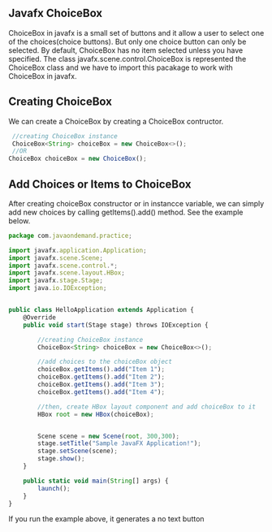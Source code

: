 ## Javafx ChoiceBox

ChoiceBox in javafx is a small set of buttons and it allow a user to select one of the choices(choice buttons). But only one choice button can only be selected. By default, ChoiceBox has no item selected unless you have specified. The class javafx.scene.control.ChoiceBox is represented the ChoiceBox class and we have to import this pacakage to work with ChoiceBox in javafx.

## Creating ChoiceBox

We can create a ChoiceBox by creating a ChoiceBox contructor.

```js
 //creating ChoiceBox instance
 ChoiceBox<String> choiceBox = new ChoiceBox<>();
 //OR
ChoiceBox choiceBox = new ChoiceBox();

```

## Add Choices or Items to ChoiceBox

After creating choiceBox constructor or in instancce variable, we can simply add new choices by calling getItems().add() method. See the example below.

```js
package com.javaondemand.practice;

import javafx.application.Application;
import javafx.scene.Scene;
import javafx.scene.control.*;
import javafx.scene.layout.HBox;
import javafx.stage.Stage;
import java.io.IOException;


public class HelloApplication extends Application {
    @Override
    public void start(Stage stage) throws IOException {

        //creating ChoiceBox instance
        ChoiceBox<String> choiceBox = new ChoiceBox<>();

        //add choices to the choiceBox object
        choiceBox.getItems().add("Item 1");
        choiceBox.getItems().add("Item 2");
        choiceBox.getItems().add("Item 3");
        choiceBox.getItems().add("Item 4");

        //then, create HBox layout component and add choiceBox to it
        HBox root = new HBox(choiceBox);


        Scene scene = new Scene(root, 300,300);
        stage.setTitle("Sample JavaFX Application!");
        stage.setScene(scene);
        stage.show();
    }

    public static void main(String[] args) {
        launch();
    }
}

```

If you run the example above, it generates a no text button 